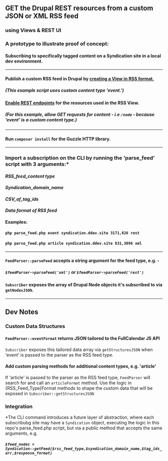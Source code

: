 ## GET the Drupal REST resources from a custom JSON or XML RSS feed
### using Views & REST UI
### A prototype to illustrate proof of concept:
#### Subscribing to specifically tagged content on a Syndication site in a local dev environment.
***
#### Publish a custom RSS feed in Drupal by [creating a View in RSS format.](https://portlandstate.atlassian.net/wiki/spaces/WEBCOMM/pages/2387477334/RSS+Feeds+in+Drupal)
##### (This example script uses custom content type 'event.')
#### [Enable REST endpoints](https://portlandstate.atlassian.net/wiki/spaces/WEBCOMM/pages/2388918467/REST+endpoints+in+Drupal) for the resources used in the RSS View.
##### (For this example, allow GET requests for content - i.e `/node` - because 'event' is a custom content type.)
***
#### Run `composer install` for the Guzzle HTTP library.
***
### Import a subscription on the CLI by running the 'parse_feed' script with 3 arguments:*
#### *RSS_feed_content type*
#### *Syndication_domain_name*  
#### *CSV_of_tag_ids*
#### *Data format of RSS feed*
#### Examples:
#### `php parse_feed.php event syndication.ddev.site 3171,826 rest`
#### `php parse_feed.php article syndication.ddev.site 831,3096 xml`
***
#### `FeedParser::parseFeed` accepts a string argument for the feed type, e.g. -
##### `$feedParser->parseFeed('xml')` or `$feedParser->parseFeed('rest')`
#### `Subscriber` exposes the array of Drupal Node objects it's subscribed to via `getNodesJSON`.
***
## Dev Notes
### Custom Data Structures
#### `FeedParser::eventFormat` returns JSON tailored to the FullCalendar JS API
`Subscriber` exposes this tailored data array via `getStructuresJSON` when 'event' is passed to the parser as the RSS feed type.
#### Add custom parsing methods for additional content types, e.g. 'article'
If 'article' is passed to the parser as the RSS feed type,
`FeedParser` will search for and call an `articleFormat` method.
Use the logic in {RSS_Feed_Type}Format methods to shape the custom data that will be exposed in `Subscriber::getStructuresJSON`
### Integration
*The CLI command introduces a future layer of abstraction,
where each subscribubg site may have a `Syndication` object,
executing the logic in this repo's parse_feed.php script, but via a public method that accepts the same arguments,
 e.g.
##### `$feed_nodes = Syndication::getFeed($rss_feed_type,$syndication_domain_name,$tag_ids_arr,$response_format)`
